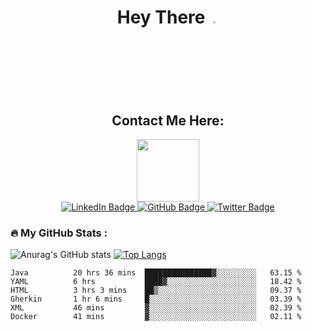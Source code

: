 <h1 align="center">
  Hey There
  <img src="https://media.giphy.com/media/hvRJCLFzcasrR4ia7z/giphy.gif" width="3%"/>
</h1>

<h2 align="center">
  Contact Me Here:
</h2>

<div id="header" align="center">
  <img src="https://media.giphy.com/media/qgQUggAC3Pfv687qPC/giphy.gif" width="100"/>
</div>

<div id="badges" align="center">
  <a href="https://www.linkedin.com/in/pedro-jorge21">
    <img src="https://img.shields.io/badge/LinkedIn-blue?style=for-the-badge&logo=linkedin&logoColor=white" alt="LinkedIn Badge"/>
  </a>
  <a href="https://www.instagram.com/pedrosmjorge21/">
    <img src="https://img.shields.io/badge/Instagram-red?style=for-the-badge&logo=instagram&logoColor=white" alt="GitHub Badge"/>
  </a>
  <a href="https://twitter.com/pedrosmjorge21">
    <img src="https://img.shields.io/badge/Twitter-blue?style=for-the-badge&logo=twitter&logoColor=white" alt="Twitter Badge"/>
  </a>
</div>


### :fire: My GitHub Stats :
![Anurag's GitHub stats](https://github-readme-stats.vercel.app/api?username=pedrosimao10&theme=default&show_icons=true)
[![Top Langs](https://github-readme-stats.vercel.app/api/top-langs/?username=pedrosimao10&layout=compact)](https://github.com/pedrosimao10/github-readme-stats)


<!--START_SECTION:waka-->

```text
Java          20 hrs 36 mins  ███████████████▓░░░░░░░░░   63.15 %
YAML          6 hrs           ████▓░░░░░░░░░░░░░░░░░░░░   18.42 %
HTML          3 hrs 3 mins    ██▒░░░░░░░░░░░░░░░░░░░░░░   09.37 %
Gherkin       1 hr 6 mins     █░░░░░░░░░░░░░░░░░░░░░░░░   03.39 %
XML           46 mins         ▓░░░░░░░░░░░░░░░░░░░░░░░░   02.39 %
Docker        41 mins         ▓░░░░░░░░░░░░░░░░░░░░░░░░   02.11 %
```

<!--END_SECTION:waka-->

